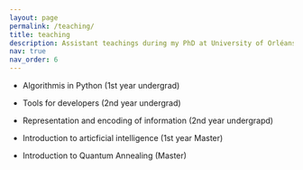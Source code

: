 ```yaml
---
layout: page
permalink: /teaching/
title: teaching
description: Assistant teachings during my PhD at University of Orléans in the Computing Department. For the undergrad courses, more information can be found at <a href='https://www.univ-orleans.fr/fr/sciences-techniques/formation/informatique/licence'>Licence d'Informatique à l'Université d'Orléans</a>.
nav: true
nav_order: 6
---
```


- Algorithmis in Python (1st year undergrad)

- Tools for developers (2nd year undergrad)

- Representation and encoding of information (2nd year undergrapd)

- Introduction to articficial intelligence (1st year Master)

- Introduction to Quantum Annealing (Master)

